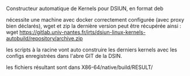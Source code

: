 Constructeur automatique de Kernels pour DSIUN, en format deb

nécessite une machine avec docker correctement configurée (avec proxy bien déclarés), wget et zip
la dernière version peut être récupérée ainsi : wget https://gitlab.univ-nantes.fr/irts/dsiun-linux-kernels-autobuild/repository/archive.zip

les scripts à la racine vont auto construire les derniers kernels avec les configs enregistrées dans l'abre GIT de la DSIN.

les fichiers résultant sont dans X86-64/native/build/RESULT/
